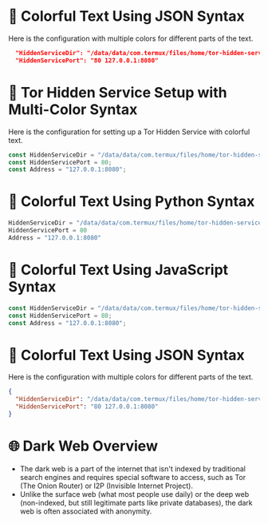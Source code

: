 # 🌈 Colorful Text Using JSON Syntax

Here is the configuration with multiple colors for different parts of the text.

```json
  "HiddenServiceDir": "/data/data/com.termux/files/home/tor-hidden-service/",
  "HiddenServicePort": "80 127.0.0.1:8080"

```

# 🚀 Tor Hidden Service Setup with Multi-Color Syntax

Here is the configuration for setting up a Tor Hidden Service with colorful text.

```javascript
const HiddenServiceDir = "/data/data/com.termux/files/home/tor-hidden-service/";
const HiddenServicePort = 80;
const Address = "127.0.0.1:8080";

```

# 🌈 Colorful Text Using Python Syntax

```python
HiddenServiceDir = "/data/data/com.termux/files/home/tor-hidden-service/"
HiddenServicePort = 80
Address = "127.0.0.1:8080"
```

# 🌈 Colorful Text Using JavaScript Syntax

```javascript
const HiddenServiceDir = "/data/data/com.termux/files/home/tor-hidden-service/";
const HiddenServicePort = 80;
const Address = "127.0.0.1:8080";

```

# 🌈 Colorful Text Using JSON Syntax

Here is the configuration with multiple colors for different parts of the text.

```json
{
  "HiddenServiceDir": "/data/data/com.termux/files/home/tor-hidden-service/",
  "HiddenServicePort": "80 127.0.0.1:8080"
}

```
# 🌐 Dark Web Overview

- The dark web is a part of the internet that isn't indexed by traditional search engines and requires special software to access, such as Tor (The Onion Router) or I2P (Invisible Internet Project).
- Unlike the surface web (what most people use daily) or the deep web (non-indexed, but still legitimate parts like private databases), the dark web is often associated with anonymity.
